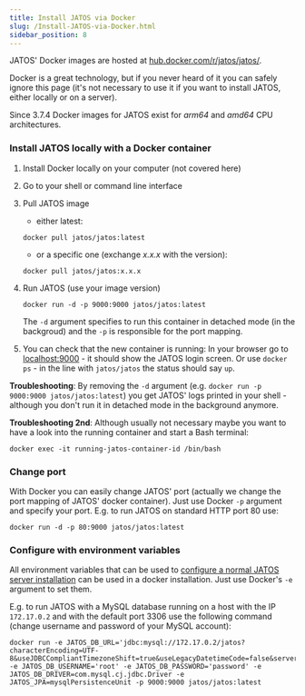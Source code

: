 ```yaml
---
title: Install JATOS via Docker
slug: /Install-JATOS-via-Docker.html
sidebar_position: 8
---
```


JATOS' Docker images are hosted at [hub.docker.com/r/jatos/jatos/](https://hub.docker.com/r/jatos/jatos/).

Docker is a great technology, but if you never heard of it you can safely ignore this page (it's not necessary to use it if you want to install JATOS, either locally or on a server). 

Since 3.7.4 Docker images for JATOS exist for _arm64_ and _amd64_ CPU architectures.


### Install JATOS locally with a Docker container

1. Install Docker locally on your computer (not covered here)

1. Go to your shell or command line interface

1. Pull JATOS image

   * either latest:

   ```
   docker pull jatos/jatos:latest
   ```
   
   * or a specific one (exchange _x.x.x_ with the version):

   ``` shell
   docker pull jatos/jatos:x.x.x
   ```

1. Run JATOS (use your image version)

   ``` shell
   docker run -d -p 9000:9000 jatos/jatos:latest
   ```
   
   The `-d` argument specifies to run this container in detached mode (in the backgroud) and the `-p` is responsible for the port mapping.

1. You can check that the new container is running: In your browser go to [localhost:9000](http://localhost:9000) - it should show the JATOS login screen. Or use `docker ps` - in the line with `jatos/jatos` the status should say `up`.

**Troubleshooting**: By removing the `-d` argument (e.g. `docker run -p 9000:9000 jatos/jatos:latest`) you get JATOS' logs printed in your shell - although you don't run it in detached mode in the background anymore.

**Troubleshooting 2nd**: Although usually not necessary maybe you want to have a look into the running container and start a Bash terminal:

``` shell
docker exec -it running-jatos-container-id /bin/bash
```


### Change port

With Docker you can easily change JATOS' port (actually we change the port mapping of JATOS' docker container). Just use Docker `-p` argument and specify your port. E.g. to run JATOS on standard HTTP port 80 use:

``` shell
docker run -d -p 80:9000 jatos/jatos:latest
```


### Configure with environment variables

All environment variables that can be used to [configure a normal JATOS server installation](Configure-JATOS-on-a-Server.html) can be used in a docker installation. Just use Docker's `-e` argument to set them.

E.g. to run JATOS with a MySQL database running on a host with the IP `172.17.0.2` and with the default port 3306 use the following command (change username and password of your MySQL account):

~~~ shell
docker run -e JATOS_DB_URL='jdbc:mysql://172.17.0.2/jatos?characterEncoding=UTF-8&useJDBCCompliantTimezoneShift=true&useLegacyDatetimeCode=false&serverTimezone=UTC' -e JATOS_DB_USERNAME='root' -e JATOS_DB_PASSWORD='password' -e JATOS_DB_DRIVER=com.mysql.cj.jdbc.Driver -e JATOS_JPA=mysqlPersistenceUnit -p 9000:9000 jatos/jatos:latest
~~~


